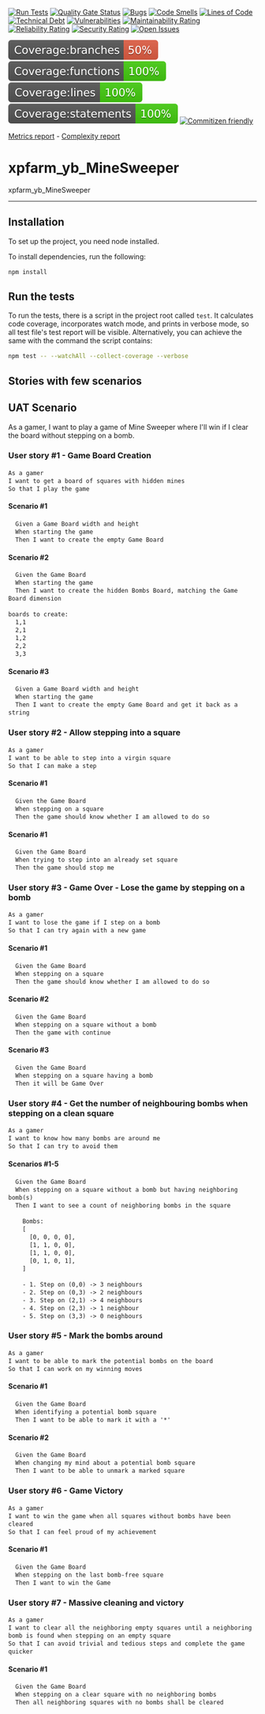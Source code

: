 [![Run Tests](https://github.com/carlo-tronnberg/xpfarm_yb_MineSweeper/actions/workflows/main.yml/badge.svg)](https://github.com/carlo-tronnberg/xpfarm_yb_MineSweeper/actions/workflows/main.yml/badge.svg)
[![Quality Gate Status](https://sonarcloud.io/api/project_badges/measure?project=carlo-tronnberg_xpfarm_yb_MineSweeper&metric=alert_status)](https://sonarcloud.io/summary/new_code?id=carlo-tronnberg_xpfarm_yb_MineSweeper)
[![Bugs](https://sonarcloud.io/api/project_badges/measure?project=carlo-tronnberg_xpfarm_yb_MineSweeper&metric=bugs)](https://sonarcloud.io/summary/new_code?id=carlo-tronnberg_xpfarm_yb_MineSweeper)
[![Code Smells](https://sonarcloud.io/api/project_badges/measure?project=carlo-tronnberg_xpfarm_yb_MineSweeper&metric=code_smells)](https://sonarcloud.io/summary/new_code?id=carlo-tronnberg_xpfarm_yb_MineSweeper)
[![Lines of Code](https://sonarcloud.io/api/project_badges/measure?project=carlo-tronnberg_xpfarm_yb_MineSweeper&metric=ncloc)](https://sonarcloud.io/summary/new_code?id=carlo-tronnberg_xpfarm_yb_MineSweeper)
[![Technical Debt](https://sonarcloud.io/api/project_badges/measure?project=carlo-tronnberg_xpfarm_yb_MineSweeper&metric=sqale_index)](https://sonarcloud.io/summary/new_code?id=carlo-tronnberg_xpfarm_yb_MineSweeper)
[![Vulnerabilities](https://sonarcloud.io/api/project_badges/measure?project=carlo-tronnberg_xpfarm_yb_MineSweeper&metric=vulnerabilities)](https://sonarcloud.io/summary/new_code?id=carlo-tronnberg_xpfarm_yb_MineSweeper)
[![Maintainability Rating](https://sonarcloud.io/api/project_badges/measure?project=carlo-tronnberg_xpfarm_yb_MineSweeper&metric=sqale_rating)](https://sonarcloud.io/summary/new_code?id=carlo-tronnberg_xpfarm_yb_MineSweeper)
[![Reliability Rating](https://sonarcloud.io/api/project_badges/measure?project=carlo-tronnberg_xpfarm_yb_MineSweeper&metric=reliability_rating)](https://sonarcloud.io/summary/new_code?id=carlo-tronnberg_xpfarm_yb_MineSweeper)
[![Security Rating](https://sonarcloud.io/api/project_badges/measure?project=carlo-tronnberg_xpfarm_yb_MineSweeper&metric=security_rating)](https://sonarcloud.io/summary/new_code?id=carlo-tronnberg_xpfarm_yb_MineSweeper)
[![Open Issues](https://img.shields.io/github/issues/carlo-tronnberg/badge.svg)](https://github.com/carlo-tronnberg/xpfarm_yb_MineSweeper/issues)

[![Build Status](coverage/badge-branches.svg)](coverage/badge-branches.svg)
[![Build Status](coverage/badge-functions.svg)](coverage/badge-functions.svg)
[![Build Status](coverage/badge-lines.svg)](coverage/badge-lines.svg)
[![Build Status](coverage/badge-statements.svg)](coverage/badge-statements.svg)
[![Commitizen friendly](https://img.shields.io/badge/commitizen-friendly-brightgreen.svg)](http://commitizen.github.io/cz-cli/)

[Metrics report](metrics.md) -
[Complexity report](complexity-report.md)

# xpfarm_yb_MineSweeper

xpfarm_yb_MineSweeper

---

## Installation

To set up the project, you need node installed.

To install dependencies, run the following:

```sh
npm install
```

## Run the tests

To run the tests, there is a script in the project root called `test`. It calculates code coverage, incorporates
watch mode, and prints in verbose mode, so all test file's test report will be visible. Alternatively, you
can achieve the same with the command the script contains:

```sh
npm test -- --watchAll --collect-coverage --verbose
```

## Stories with few scenarios

## UAT Scenario

As a gamer, I want to play a game of Mine Sweeper where I'll win if I clear the board without stepping on a bomb.

### User story #1 - Game Board Creation

```
As a gamer
I want to get a board of squares with hidden mines
So that I play the game
```

#### Scenario #1

```
  Given a Game Board width and height
  When starting the game
  Then I want to create the empty Game Board
```

#### Scenario #2

```
  Given the Game Board
  When starting the game
  Then I want to create the hidden Bombs Board, matching the Game Board dimension

boards to create:
  1,1
  2,1
  1,2
  2,2
  3,3
```

#### Scenario #3

```
  Given a Game Board width and height
  When starting the game
  Then I want to create the empty Game Board and get it back as a string
```

### User story #2 - Allow stepping into a square

```
As a gamer
I want to be able to step into a virgin square
So that I can make a step
```

#### Scenario #1

```
  Given the Game Board
  When stepping on a square
  Then the game should know whether I am allowed to do so
```

#### Scenario #1

```
  Given the Game Board
  When trying to step into an already set square
  Then the game should stop me
```

### User story #3 - Game Over - Lose the game by stepping on a bomb

```
As a gamer
I want to lose the game if I step on a bomb
So that I can try again with a new game
```

#### Scenario #1

```
  Given the Game Board
  When stepping on a square
  Then the game should know whether I am allowed to do so
```

#### Scenario #2

```
  Given the Game Board
  When stepping on a square without a bomb
  Then the game with continue
```

#### Scenario #3

```
  Given the Game Board
  When stepping on a square having a bomb
  Then it will be Game Over
```

### User story #4 - Get the number of neighbouring bombs when stepping on a clean square

```
As a gamer
I want to know how many bombs are around me
So that I can try to avoid them
```

#### Scenarios #1-5

```
  Given the Game Board
  When stepping on a square without a bomb but having neighboring bomb(s)
  Then I want to see a count of neighboring bombs in the square

    Bombs:
    [
      [0, 0, 0, 0],
      [1, 1, 0, 0],
      [1, 1, 0, 0],
      [0, 1, 0, 1],
    ]

    - 1. Step on (0,0) -> 3 neighbours
    - 2. Step on (0,3) -> 2 neighbours
    - 3. Step on (2,1) -> 4 neighbours
    - 4. Step on (2,3) -> 1 neighbour
    - 5. Step on (3,3) -> 0 neighbours
```

### User story #5 - Mark the bombs around

```
As a gamer
I want to be able to mark the potential bombs on the board
So that I can work on my winning moves
```

#### Scenario #1

```
  Given the Game Board
  When identifying a potential bomb square
  Then I want to be able to mark it with a '*'
```

#### Scenario #2

```
  Given the Game Board
  When changing my mind about a potential bomb square
  Then I want to be able to unmark a marked square
```

### User story #6 - Game Victory

```
As a gamer
I want to win the game when all squares without bombs have been cleared
So that I can feel proud of my achievement
```

#### Scenario #1

```
  Given the Game Board
  When stepping on the last bomb-free square
  Then I want to win the Game
```

### User story #7 - Massive cleaning and victory

```
As a gamer
I want to clear all the neighboring empty squares until a neighboring bomb is found when stepping on an empty square
So that I can avoid trivial and tedious steps and complete the game quicker
```

#### Scenario #1

```
  Given the Game Board
  When stepping on a clear square with no neighboring bombs
  Then all neighboring squares with no bombs shall be cleared
```
